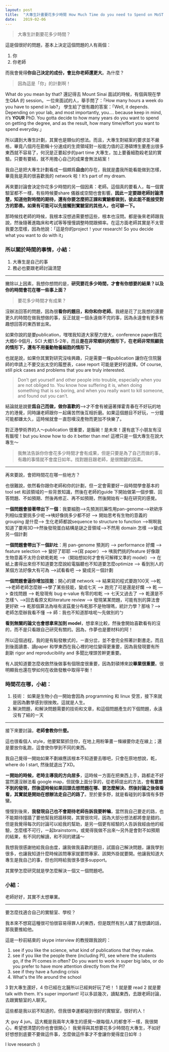 ```yaml
---
layout: post
title:  "大專生計畫要花多少時間 How Much Time do you need to Spend on MoST Undergrad Grants?"
date:   2019-02-06
---
```


> 大專生計劃要花多少時間？

這是個很好的問題，基本上決定這個問題的人有兩個：
1. 你
2. 你老師

而我會覺得**你自己決定的成份，會比你老師還更大**。為什麼？

> 因為這是「你」的計劃啊！

What do you mean by that?
還記得去 Mount Sinai 面試的時候，有個與現在學生Q&A 的 session。ㄧ位來面試的人，舉手問了：「How many hours a week do you have to spend in lab?」
學生給了很有趣的答案：「Well, it depends. Depending on your lab, and most importantly, you.... because keep in mind, it’s **YOUR** PhD. You gotta decide to how many years do you want to spend on getting the degree, and as the result, how many time/effort you want to spend everyday.」

所以講到大專生計劃，其實也是類似的想法。而且，大專生對結案的要求並不嚴格，畢竟八個月在勘稱十分速成的生資領域對ㄧ般能力值的正港碩博生要產出很多東西就不容易了，何況是正要起步的part time 大專生，加上要養細胞殺老鼠的實驗。只要有要結，就不用擔心自己的成果會無法結案！

我自己是把大專生計劃看成ㄧ個頗爲**自由**的存在，我就是盡我所能看能做到怎樣，畢竟我是真的很喜歡我的 network 啦！It’s part of my dream.

再來要討論會決定你花多少時間的另一個因素：老師。這個真的要看人，每一個實驗室都不ㄧ樣，有些時候要share 儀器或空間也會影響。**因此ㄧ定要跟老師討論清楚，知道他對時間的期待，還有你要怎麼把正課和實驗都做到，彼此能不能接受對方的節奏。如果有可能可以先接觸到實驗室的其他人，也可聊一下。**

那時候找老師的時候，我根本沒想過需要想這些，根本也沒問。都是後來老師跟我說，然後隨著進臨床和考試等等慢慢調整時間跟頻率。在這方面老師其實是不太管我要怎麼樣，因為他說：「這是你的project！your research! So you decide what you want to do with it」

### 所以關於時間的事情，小結：
1. 大專生是自己的事
2. 務必也要跟老師討論清楚

------
撇除以上因素，我想你想問的是，**研究要花多少時間，才會有你想要的結果？**以及**你的時間會花在哪一些事上面？**

> 要花多少時間才有成果？

沒辦法回答的問題，因為很**看你的題目，和你和你老師**。我總是花了比我想的還要更久的時間在做我想做的事，反正就是ㄧ個永遠做不完的事，因為永遠會有更多有趣想回答的東西冒出來。

如果你說的是要publication，嘿嘿我知道大家壓力很大，conference paper我花大概6-9個月，SCI 大概1.5-2年，而且**是在非常順利的情形下，在老師非常照顧我的情形下，還有不用養動物養細胞的情形下。**

也就是說，如果你其實對研究沒啥興趣，只是需要ㄧ條publication 讓你在住院醫師的申請上不要交出太空的履歷表，case report 可能是更好的選擇。Of course, still pick cases and problems that you are truly interested.

> Don’t get yourself and other people into trouble, especially when you are not obliged to. You know how suffering it is, when doing something that is so boring, and when you really want to kill someone, and found out you can’t.

結論就是說要**爲自己而做，做你喜歡的**—>才不會有被逼著揮霍青春在不好玩的地方的港覺，同時讓老師跟你ㄧ起痛苦然後互相折磨。如果這個題目不好玩，ㄧ分鐘可能都嫌太久，這時候就會ㄧ直怨嘆沒產物而更加不快樂了。

對正港學術界的人～publication 很重要，是飯碗！是未來！還有底下小朋友有沒有飯喫！but you know how to do it better than me! 這裡只是ㄧ個大專生在說大專生～

> 我無法告訴你你會花多少時間才會有成果，但是只要是為了自己而做的事，有趣的事情就不會度日如年。找對題目跟老師，是很關鍵的因素。

------
再來要說，會把時間花在哪一些地方？

也很難說，依然看你跟你老師和你的計劃，但ㄧ定會需要好ㄧ段時間學會基本的 tool set 和該領域的ㄧ些背景知識，然後在老師的guide 下開始做第一個步驟、回答問題、不如預期、然後再修正、再不如預期，然後開始有ㄧ點在研究的感覺。

**ㄧ個問題會接著帶出下ㄧ個**：我要細胞—>先預測抗藥性用pan-genome—>欸欸序列相似度要挑多少呢—>咦好像挑多少都不好 —> 開始思考有生物的意義的grouping 是什麼—> 生化老師都說sequence to structure to function —>啊啊我知道了要用3D—>然後發現蛋白結構是謎之音領域—>不然用 domain 怎樣 —>變成另一個計劃

**ㄧ個問題會帶出下ㄧ個趴吐**：用 pan-genome 預測的 —> performance 好爛 —> feature selection —> 變好了耶耶 —>(寫 paper）—> 咦我們挑的feature 好像跟生物意義不太符合欸乾乾乾 —>（開始想如何才會有可解釋又準的 model）—> 在紙上畫得出來但不知道要怎麼說給電腦聽也不知道要怎麼optimize —> 看到別人的某個方法好像大有可為 —>試看看吧 —> 變成另ㄧ個計劃

**一個問題會逼你增加技能**：開心的建 network —> 結果寫的程式要跑100天 —>乾—>老師老師怎麼辦—>學了某些技能，變成七天 —> 跑完了可是還是好爛 —> 乾 —> 查找問題 —> 乾發現有 bug e-value 有零的啦乾 —> 七天又過去了 —> 乾還是不怎樣ㄟ —>回去看原文和literature review —> 發現某某問題，可能有別的算法會更好欸 —> 乾那個算法為啥有波茲曼分布乾那不是物理嗎，統計力學？那啥？—> 老師怎麼辦我看不懂 —> 師：我也不知道那啥呢～先做別的ㄅ

**看到無關的論文也會想拿來加到 model**，想拿來比較，然後會開始喜歡看有的沒的，而不是只看跟自己研究有關的。因為，作夢也是要材料的阿！

所以這個過程，我的是有點發散式的，ㄧ直分岔，並不會完全照著計劃書走。而且到後面讀書、讀paper 和學東西在我心裡的地位變得更重要，因為我發現要有所創新 rigor and reproducibility and 多聞比埋頭苦幹更重要。

有人說知道要怎麼收斂然後做事有個限度很重要，因為對碩博來說**畢業很重要**。很明顯我也還在學如何在收斂發散中取得平衡！

### 時間花在哪，小結：
1. 技術： 如果是生物小白一開始會因為 programming 和 linux 受苦，接下來就是因為數學感到很挫敗。這就是人生。
2. 解決問題，和解決問題需要的技術和文章，和這個問題產生的下個問題，永遠沒有了結的ㄧ天
------
接下來要討論，**老師會教你什麼。**

這也很看個人 style，他要緊緊抓住你，在地上用粉筆畫ㄧ條線要你走在線上；還是要放你亂跑，這會使你學到不同的東西。

我自己覺得一開始如果不劃線應該根本不知道要去哪吧，只會在原地想說，乾，where do I start, 然後就退出了XD。

**ㄧ開始的時候，老時主導我的方向居多**，這時候ㄧ方面在把東西上手，路都走不好當然還沒辦法看 google map，但就像上面分享的，從老師提出的方法，會**有意想不到的發現，然後這時候如果回頭去想問題在哪、要怎麼解決、然後討論之後做看看，其實就是開始在想辦法走自己的路了**。至於要多野，就是看碰到的事情有多野蠻。

慢慢到後來，**我發現自己也不會期待老師告訴我要幹嘛**，當然我自己要走的路，也不能期待撞牆了要他幫我把牆移開，其實很坎坷，因為大部分想法都將會是錯的。但是我覺得每次的討論可以給我的幫助，是另一個更有經驗的人告訴我經由他的經驗，怎麼樣不可行，ㄧ起brainstorm，或覺得我做不出來～另外是會對不如預期的結果，有不同的解讀，和不同的建議～

我想我很感謝他給我自由度，讓我做我喜歡的題目，試圖自己解決問題，讓我學到很多，也讓我知道什麼時候該問專家就要問專家、該開外掛就要開。他讓我知道大專生是我自己的事，但也同時給我很多很多support。

其實學怎麼研究就是學怎麼解決ㄧ個又ㄧ個問題吧。

### 小結：
老師好好，其實不太想畢業。

------
要怎麼找適合自己的實驗室、學校？

我本來不想寫這種很可怕很容易得罪人的東西，但是既然有別人講了我想講的話，那我要推給他。

這是一秒前結束的 skype interview 的教授跟我說的：
1. see if you like the science, what kind of publications that they make. 
2. see if you like the people there (including PI), see where the students go, if the PI comes in often? Do you want to work in super big labs, or do you prefer to have more attention directly from the PI?
3. see if they have a funding crisis
4. What's the life around the school

3 對大專生還好，4 你已經在北醫所以已經夠好玩了吧！
1 就是要 read
2 就是要 talk with them. It's super important! 可以多談幾次，讀點東西，去跟老師討論，去跟實驗室的人聊天。

這些都是我以前不知道的，但我很幸運都碰到很好的實驗室，很好的人！

大 guy 4 jun。這大概是我兩年大專生的感覺～跟每個人的都會不ㄧ樣，我很開心，希望想清楚的你也會很開心！
我覺得與其想要花多少時間在大專生，不如好好想想到底要不要做這件事，怎麼做這件事才不會讓你覺得度日如年 :)

I love research :)


​